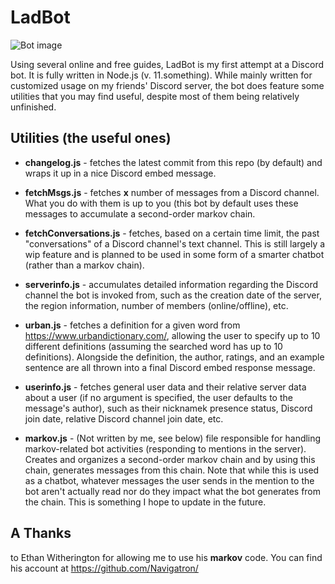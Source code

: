 # LadBot
![Bot image](https://github.com/jspangled/LadBot/blob/master/ladbot/data/images/projectPic.jpg?raw=true)

Using several online and free guides, LadBot is my first attempt at a Discord bot. It is fully written in Node.js (v. 11.something).
While mainly written for customized usage on my friends' Discord server, the bot does feature some utilities that you may find useful, despite most of them being relatively unfinished.

## Utilities (the useful ones)
* **changelog.js** - fetches the latest commit from this repo (by default) and wraps it up in a nice Discord embed message.

* **fetchMsgs.js** - fetches **x** number of messages from a Discord channel. What you do with them is up to you (this bot by default uses these messages to accumulate a second-order markov chain.

* **fetchConversations.js** - fetches, based on a certain time limit, the past "conversations" of a Discord channel's text channel. This is still largely a wip feature and is planned to be used in some form of a smarter chatbot (rather than a markov chain).

* **serverinfo.js** - accumulates detailed information regarding the Discord channel the bot is invoked from, such as the creation date of the server, the region information, number of members (online/offline), etc.

* **urban.js** - fetches a definition for a given word from https://www.urbandictionary.com/, allowing the user to specify up to 10 different definitions (assuming the searched word has up to 10 definitions). Alongside the definition, the author, ratings, and an example  sentence are all thrown into a final Discord embed response message.

* **userinfo.js** - fetches general user data and their relative server data about a user (if no argument is specified, the user defaults to the message's author), such as their nicknamek presence status, Discord join date, relative Discord channel join date, etc.

* **markov.js** - (Not written by me, see below) file responsible for handling markov-related bot activities (responding to mentions in the server). Creates and organizes a second-order markov chain and by using this chain, generates messages from this chain. Note that while this is used as a chatbot, whatever messages the user sends in the mention to the bot aren't actually read nor do they impact what the bot generates from the chain. This is something I hope to update in the future.

## A Thanks
to Ethan Witherington for allowing me to use his **markov** code. You can find his account at https://github.com/Navigatron/
